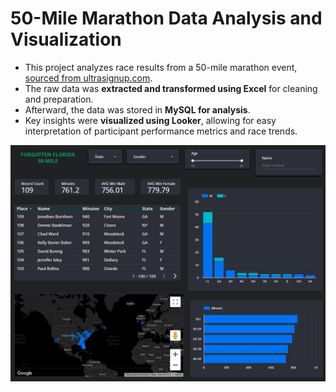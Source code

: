 # 50-Mile Marathon Data Analysis and Visualization

- This project analyzes race results from a 50-mile marathon event, <a href="https://ultrasignup.com/results_event.aspx?did=102258" target="_blank">sourced from ultrasignup.com</a>.
- The raw data was **extracted and transformed using Excel** for cleaning and preparation.
- Afterward, the data was stored in **MySQL for analysis**.
- Key insights were **visualized using Looker**, allowing for easy interpretation of participant performance metrics and race trends.

![Race Dashboard](https://github.com/chiragkadam-07/My-Projects/blob/main/LOOKER/Race%20Analysis%20Dashboard.png)
